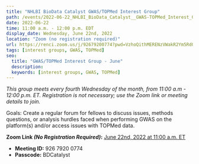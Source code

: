 ```yaml
---
title: "NHLBI BioData Catalyst GWAS/TOPMed Interest Group"
path: /events/2022-06-22_NHLBI_BioData_Catalyst__GWAS-TOPMed_Interest_Group
date: 2022-06-22
time: 11:00 a.m. - 12:00 p.m. EDT
display_date: Wednesday, June 22nd, 2022
location: "Zoom (no registration required)"
url: https://renci.zoom.us/j/92679200774?pwd=VzhoQithMERENzVWakR2Ym5Rd0tydz09
tags: [interest groups, GWAS, TOPMed]
seo:
  title: "GWAS/TOPMed Interest Group - June"
  description:
  keywords: [interest groups, GWAS, TOPMed]
---
```


*This group meets every fourth Wednesday of the month, from 11:00 a.m - 12:00 p.m. ET. Registration is not necessary; use the Zoom link or meeting details to join.*

Goals: Create a regular forum for fellows to discuss issues, methods questions, or analysis hurdles faced when performing GWAS on the platform(s) and/or access issues with TOPMed data.

**Zoom Link *(No Registration Required)*:** [June 22nd, 2022 at 11:00 a.m. ET](https://renci.zoom.us/j/92679200774?pwd=VzhoQithMERENzVWakR2Ym5Rd0tydz09)
- **Meeting ID:** 926 7920 0774
- **Passcode:** BDCatalyst
